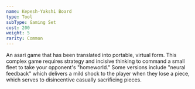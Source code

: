 ```yaml
---
name: Kepesh-Yakshi Board
type: Tool
subType: Gaming Set
cost: 200
weight: 5
rarity: Common
---
```


An asari game that has been translated into portable, virtual form. This complex game requires strategy and incisive thinking 
to command a small fleet to take your opponent's "homeworld." Some versions include "neural feedback" which 
delivers a mild shock to the player when they lose a piece, which serves to disincentive casually sacrificing pieces.

